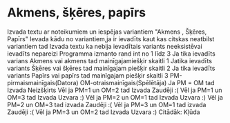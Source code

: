 # Akmens, šķēres, papīrs

Izvada textu ar noteikumiem un iespējas variantiem "Akmens , Šķēres, Papīrs"
Ievada kādu no variantiem,ja ir ievadīts kaut kas citskas neatbilst variantiem tad Izvada textu ka nebija ievadītais variants neeksistēvai ievadīts nepareizi
Programma izmanto rand int no 1 līdz 3 
Ja tika ievadīts varians Akmens vai akmens tad mainīgajamiešķir skaitli 1
Jatika ievadīts variants Šķēres vai šķēres tad mainīgajam piešķir skaitli 2
Ja tika ievadīts variants Papīrs vai papīrs tad mainīgajam piešķir skaitli 3
PM-pirmaismainīgais(Datora) OM-otraismainīgais(Spēlētāja)
Ja PM = OM tad Izvada Neizšķirts
Vēl ja PM=1 un OM=2 tad Izvada Zaudēji :(
Vēl ja PM=1 un OM=3 tad Izvada Uzvara :)
Vēl ja PM=2 un OM=1 tad Izvada Uzvara :)
Vēl ja PM=2 un OM=3 tad izvada Zaudēji :(
Vēl ja PM=3 un OM=1 tad izvada Zaudēji :(
Vēl ja PM=3 un OM=2 tad Izvada Uzvara :)
  Citādāk: Kļūda
